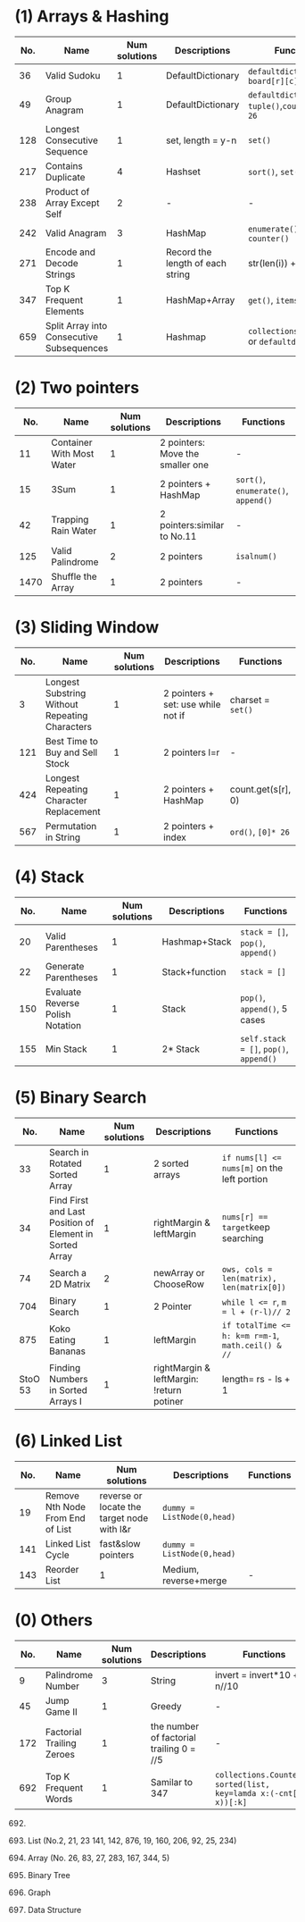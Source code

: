 # (1) Arrays & Hashing

| No.           | Name             | Num solutions| Descriptions| Functions|
| ------------- | -----------------| -------------| -----------------| -------------|
| 36           | Valid Sudoku| 1 | DefaultDictionary  | `defaultdict()`, `board[r][c]`|
| 49           | Group Anagram| 1 | DefaultDictionary  | `defaultdict()`, `tuple()`,`count = [0] * 26`|
| 128           |Longest Consecutive Sequence| 1 | set, length = y-n  | `set()`|
| 217           | Contains Duplicate| 4 | Hashset  | `sort()`, `set()`|
| 238           | Product of Array Except Self| 2 | -  | -|
| 242           | Valid Anagram| 3 | HashMap  | `enumerate()`, `counter()`|
| 271           | Encode and Decode Strings| 1 | Record the length of each string  | str(len(i)) + "#" + i|
| 347           | Top K Frequent Elements| 1 | HashMap+Array  | `get()`, `items()`|
| 659           | Split Array into Consecutive Subsequences| 1 | Hashmap | `collections.Counter()` or `defaultdict(int)`|



# (2) Two pointers

| No.           | Name             | Num solutions| Descriptions     |Functions     |
| ------------- | -----------------| -------------| -----------------| -------------|
| 11            | Container With Most Water | 1            | 2 pointers: Move the smaller one| - |
| 15            | 3Sum             | 1            | 2 pointers + HashMap| `sort()`, `enumerate()`, `append()` |
| 42            | Trapping Rain Water| 1          | 2 pointers:similar to No.11  | - |
| 125           | Valid Palindrome | 2            | 2 pointers       | `isalnum()` |
| 1470           | Shuffle the Array | 1            | 2 pointers       | - |


# (3) Sliding Window

| No.           | Name                              | Num solutions| Descriptions     |Functions     |
| ------------- | -------------------------------| -------------| -----------------| -------------|
| 3             |Longest Substring Without Repeating Characters| 1   | 2 pointers + set: use while not if | charset = `set()` |
| 121            |Best Time to Buy and Sell Stock| 1            | 2 pointers l=r    | - |
| 424         |Longest Repeating Character Replacement| 1   | 2 pointers + HashMap | count.get(s[r], 0)|
| 567         |Permutation in String| 1   | 2 pointers + index | `ord()`, `[0]* 26`|


# (4) Stack

| No.     | Name             | Num solutions| Descriptions| Functions|
| --------| -----------------| -------------| -----------------| -------------|
| 20      | Valid Parentheses| 1            | Hashmap+Stack  | `stack = []`, `pop()`, `append()`|
| 22      | Generate Parentheses| 1         | Stack+function  | `stack = []`|
| 150     | Evaluate Reverse Polish Notation   | 1  | Stack  |  `pop()`, `append()`, 5 cases|
| 155     | Min Stack        | 1            | 2* Stack  | `self.stack = []`, `pop()`, `append()`|


# (5) Binary Search

| No.     | Name             | Num solutions| Descriptions     | Functions|
| --------| -----------------| -------------| -----------------| -------------|
| 33      | Search in Rotated Sorted Array| 1   | 2 sorted arrays | `if nums[l] <= nums[m]` on the left portion |
| 34      | Find First and Last Position of Element in Sorted Array| 1   | rightMargin & leftMargin | `nums[r] == target`keep searching|
| 74      | Search a 2D Matrix    | 2   | newArray or ChooseRow | `ows, cols = len(matrix), len(matrix[0])`|
| 704     | Binary Search    | 1            | 2 Pointer        | `while l <= r`, `m = l + (r-l)// 2`|
| 875     | Koko Eating Bananas    | 1      | leftMargin       | `if totalTime <= h: k=m r=m-1`, `math.ceil() & //`|
| StoO 53 | Finding Numbers in Sorted Arrays I   | 1   | rightMargin & leftMargin: !return potiner  | length= rs - ls + 1|




# (6) Linked List

| No.     | Name             | Num solutions| Descriptions     | Functions|
| --------| -----------------| -------------| -----------------| -------------|
| 19       |  Remove Nth Node From End of List  | reverse or locate the target node with l&r | `dummy = ListNode(0,head)`|
| 141       | Linked List Cycle | fast&slow pointers | `dummy = ListNode(0,head)`|
| 143      |  Reorder List| 1   | Medium, reverse+merge | - |





# (0) Others

| No.           | Name             | Num solutions| Descriptions     |Functions     |
| ------------- | -----------------| -------------| -----------------| -------------|
| 9            | Palindrome Number | 3            |String            | invert = invert*10 + n//10 |
| 45           | Jump Game II      | 1            |Greedy| - |
| 172            | Factorial Trailing Zeroes    | 1    |the number of factorial trailing 0 = //5| - |
| 692            | Top K Frequent Words   | 1    |Samilar to 347| `collections.Counter()`, `sorted(list, key=lamda x:(-cnt[x], x))[:k]` |


692. 

1. List (No.2, 21, 23 141, 142, 876, 19, 160, 206, 92, 25, 234)
2. Array (No. 26, 83, 27, 283, 167, 344, 5)
3. Binary Tree
4. Graph
5. Data Structure
